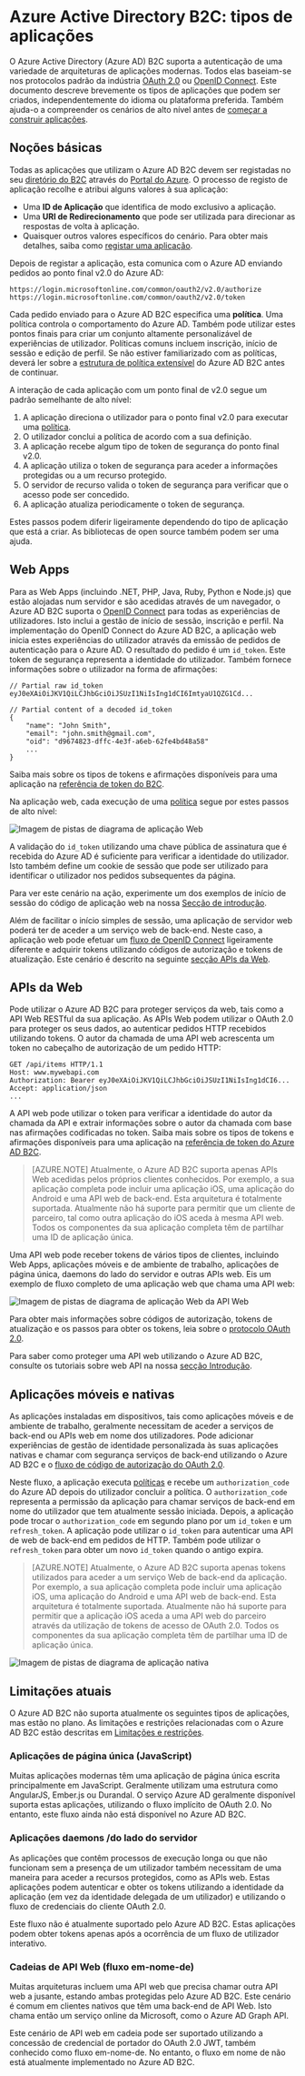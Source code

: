 <properties
    pageTitle="Azure AD B2C | Microsoft Azure"
    description="Os tipos de aplicações que pode criar no Azure Active Directory B2C."
    services="active-directory-b2c"
    documentationCenter=""
    authors="dstrockis"
    manager="msmbaldwin"
    editor=""/>

<tags
    ms.service="active-directory-b2c"
    ms.workload="identity"
    ms.tgt_pltfrm="na"
    ms.devlang="na"
    ms.topic="hero-article"
    ms.date="07/22/2016"
    ms.author="dastrock"/>


# Azure Active Directory B2C: tipos de aplicações

O Azure Active Directory (Azure AD) B2C suporta a autenticação de uma variedade de arquiteturas de aplicações modernas. Todos elas baseiam-se nos protocolos padrão da indústria [OAuth 2.0](active-directory-b2c-reference-protocols.md) ou [OpenID Connect](active-directory-b2c-reference-protocols.md). Este documento descreve brevemente os tipos de aplicações que podem ser criados, independentemente do idioma ou plataforma preferida. Também ajuda-o a compreender os cenários de alto nível antes de [começar a construir aplicações](active-directory-b2c-overview.md#getting-started).

## Noções básicas
Todas as aplicações que utilizam o Azure AD B2C devem ser registadas no seu [diretório do B2C](active-directory-b2c-get-started.md) através do [Portal do Azure](https://portal.azure.com/). O processo de registo de aplicação recolhe e atribui alguns valores à sua aplicação:

- Uma **ID de Aplicação** que identifica de modo exclusivo a aplicação.
- Uma **URI de Redirecionamento** que pode ser utilizada para direcionar as respostas de volta à aplicação.
- Quaisquer outros valores específicos do cenário. Para obter mais detalhes, saiba como [registar uma aplicação](active-directory-b2c-app-registration.md).

Depois de registar a aplicação, esta comunica com o Azure AD enviando pedidos ao ponto final v2.0 do Azure AD:

```
https://login.microsoftonline.com/common/oauth2/v2.0/authorize
https://login.microsoftonline.com/common/oauth2/v2.0/token
```

Cada pedido enviado para o Azure AD B2C especifica uma **política**. Uma política controla o comportamento do Azure AD. Também pode utilizar estes pontos finais para criar um conjunto altamente personalizável de experiências de utilizador. Políticas comuns incluem inscrição, início de sessão e edição de perfil. Se não estiver familiarizado com as políticas, deverá ler sobre a [estrutura de política extensível](active-directory-b2c-reference-policies.md) do Azure AD B2C antes de continuar.

A interação de cada aplicação com um ponto final de v2.0 segue um padrão semelhante de alto nível:

1. A aplicação direciona o utilizador para o ponto final v2.0 para executar uma [política](active-directory-b2c-reference-policies.md).
2. O utilizador conclui a política de acordo com a sua definição.
4. A aplicação recebe algum tipo de token de segurança do ponto final v2.0.
5. A aplicação utiliza o token de segurança para aceder a informações protegidas ou a um recurso protegido.
6. O servidor de recurso valida o token de segurança para verificar que o acesso pode ser concedido.
7. A aplicação atualiza periodicamente o token de segurança.

<!-- TODO: Need a page for libraries to link to -->
Estes passos podem diferir ligeiramente dependendo do tipo de aplicação que está a criar. As bibliotecas de open source também podem ser uma ajuda.

## Web Apps
Para as Web Apps (incluindo .NET, PHP, Java, Ruby, Python e Node.js) que estão alojadas num servidor e são acedidas através de um navegador, o Azure AD B2C suporta o [OpenID Connect](active-directory-b2c-reference-protocols.md) para todas as experiências de utilizadores. Isto inclui a gestão de início de sessão, inscrição e perfil. Na implementação do OpenID Connect do Azure AD B2C, a aplicação web inicia estes experiências do utilizador através da emissão de pedidos de autenticação para o Azure AD. O resultado do pedido é um `id_token`. Este token de segurança representa a identidade do utilizador. Também fornece informações sobre o utilizador na forma de afirmações:

```
// Partial raw id_token
eyJ0eXAiOiJKV1QiLCJhbGciOiJSUzI1NiIsIng1dCI6ImtyaU1QZG1Cd...

// Partial content of a decoded id_token
{
    "name": "John Smith",
    "email": "john.smith@gmail.com",
    "oid": "d9674823-dffc-4e3f-a6eb-62fe4bd48a58"
    ...
}
```

Saiba mais sobre os tipos de tokens e afirmações disponíveis para uma aplicação na [referência de token do B2C](active-directory-b2c-reference-tokens.md).

Na aplicação web, cada execução de uma [política](active-directory-b2c-reference-policies.md) segue por estes passos de alto nível:

![Imagem de pistas de diagrama de aplicação Web](./media/active-directory-b2c-apps/webapp.png)

A validação do `id_token` utilizando uma chave pública de assinatura que é recebida do Azure AD é suficiente para verificar a identidade do utilizador. Isto também define um cookie de sessão que pode ser utilizado para identificar o utilizador nos pedidos subsequentes da página.

Para ver este cenário na ação, experimente um dos exemplos de início de sessão do código de aplicação web na nossa [Secção de introdução](active-directory-b2c-overview.md#getting-started).

Além de facilitar o início simples de sessão, uma aplicação de servidor web poderá ter de aceder a um serviço web de back-end. Neste caso, a aplicação web pode efetuar um [fluxo de OpenID Connect](active-directory-b2c-reference-oidc.md) ligeiramente diferente e adquirir tokens utilizando códigos de autorização e tokens de atualização. Este cenário é descrito na seguinte [secção APIs da Web](#web-apis).

<!--, and in our [WebApp-WebAPI Getting started topic](active-directory-b2c-devquickstarts-web-api-dotnet.md).-->

## APIs da Web
Pode utilizar o Azure AD B2C para proteger serviços da web, tais como a API Web RESTful da sua aplicação. As APIs Web podem utilizar o OAuth 2.0 para proteger os seus dados, ao autenticar pedidos HTTP recebidos utilizando tokens. O autor da chamada de uma API web acrescenta um token no cabeçalho de autorização de um pedido HTTP:

```
GET /api/items HTTP/1.1
Host: www.mywebapi.com
Authorization: Bearer eyJ0eXAiOiJKV1QiLCJhbGciOiJSUzI1NiIsIng1dCI6...
Accept: application/json
...
```

A API web pode utilizar o token para verificar a identidade do autor da chamada da API e extrair informações sobre o autor da chamada com base nas afirmações codificadas no token. Saiba mais sobre os tipos de tokens e afirmações disponíveis para uma aplicação na [referência de token do Azure AD B2C](active-directory-b2c-reference-tokens.md).

> [AZURE.NOTE]
    Atualmente, o Azure AD B2C suporta apenas APIs Web acedidas pelos próprios clientes conhecidos. Por exemplo, a sua aplicação completa pode incluir uma aplicação iOS, uma aplicação do Android e uma API web de back-end. Esta arquitetura é totalmente suportada. Atualmente não há suporte para permitir que um cliente de parceiro, tal como outra aplicação do iOS aceda à mesma API web. Todos os componentes da sua aplicação completa têm de partilhar uma ID de aplicação única.

Uma API web pode receber tokens de vários tipos de clientes, incluindo Web Apps, aplicações móveis e de ambiente de trabalho, aplicações de página única, daemons do lado do servidor e outras APIs web. Eis um exemplo de fluxo completo de uma aplicação web que chama uma API web:

![Imagem de pistas de diagrama de aplicação Web da API Web](./media/active-directory-b2c-apps/webapi.png)

Para obter mais informações sobre códigos de autorização, tokens de atualização e os passos para obter os tokens, leia sobre o [protocolo OAuth 2.0](active-directory-b2c-reference-oauth-code.md).

Para saber como proteger uma API web utilizando o Azure AD B2C, consulte os tutoriais sobre web API na nossa [secção Introdução](active-directory-b2c-overview.md#getting-started).

## Aplicações móveis e nativas
As aplicações instaladas em dispositivos, tais como aplicações móveis e de ambiente de trabalho, geralmente necessitam de aceder a serviços de back-end ou APIs web em nome dos utilizadores. Pode adicionar experiências de gestão de identidade personalizada às suas aplicações nativas e chamar com segurança serviços de back-end utilizando o Azure AD B2C e o [fluxo de código de autorização do OAuth 2.0](active-directory-b2c-reference-oauth-code.md).  

Neste fluxo, a aplicação executa [políticas](active-directory-b2c-reference-policies.md) e recebe um `authorization_code` do Azure AD depois do utilizador concluir a política. O `authorization_code` representa a permissão da aplicação para chamar serviços de back-end em nome do utilizador que tem atualmente sessão iniciada. Depois, a aplicação pode trocar o `authorization_code` em segundo plano por um `id_token` e um `refresh_token`.  A aplicação pode utilizar o `id_token` para autenticar uma API de web de back-end em pedidos de HTTP. Também pode utilizar o `refresh_token` para obter um novo `id_token` quando o antigo expira.

> [AZURE.NOTE]
    Atualmente, o Azure AD B2C suporta apenas tokens utilizados para aceder a um serviço Web de back-end da aplicação. Por exemplo, a sua aplicação completa pode incluir uma aplicação iOS, uma aplicação do Android e uma API web de back-end. Esta arquitetura é totalmente suportada. Atualmente não há suporte para permitir que a aplicação iOS aceda a uma API web do parceiro através da utilização de tokens de acesso de OAuth 2.0. Todos os componentes da sua aplicação completa têm de partilhar uma ID de aplicação única.

![Imagem de pistas de diagrama de aplicação nativa](./media/active-directory-b2c-apps/native.png)

## Limitações atuais
O Azure AD B2C não suporta atualmente os seguintes tipos de aplicações, mas estão no plano. As limitações e restrições relacionadas com o Azure AD B2C estão descritas em [Limitações e restrições](active-directory-b2c-limitations.md).

### Aplicações de página única (JavaScript)
Muitas aplicações modernas têm uma aplicação de página única escrita principalmente em JavaScript. Geralmente utilizam uma estrutura como AngularJS, Ember.js ou Durandal. O serviço Azure AD geralmente disponível suporta estas aplicações, utilizando o fluxo implícito de OAuth 2.0. No entanto, este fluxo ainda não está disponível no Azure AD B2C.

### Aplicações daemons /do lado do servidor
As aplicações que contêm processos de execução longa ou que não funcionam sem a presença de um utilizador também necessitam de uma maneira para aceder a recursos protegidos, como as APIs web. Estas aplicações podem autenticar e obter os tokens utilizando a identidade da aplicação (em vez da identidade delegada de um utilizador) e utilizando o fluxo de credenciais do cliente OAuth 2.0.

Este fluxo não é atualmente suportado pelo Azure AD B2C. Estas aplicações podem obter tokens apenas após a ocorrência de um fluxo de utilizador interativo.

### Cadeias de API Web (fluxo em-nome-de)
Muitas arquiteturas incluem uma API web que precisa chamar outra API web a jusante, estando ambas protegidas pelo Azure AD B2C. Este cenário é comum em clientes nativos que têm uma back-end de API Web. Isto chama então um serviço online da Microsoft, como o Azure AD Graph API.

Este cenário de API web em cadeia pode ser suportado utilizando a concessão de credencial de portador do OAuth 2.0 JWT, também conhecido como fluxo em-nome-de.  No entanto, o fluxo em nome de não está atualmente implementado no Azure AD B2C.



<!--HONumber=Sep16_HO3-->


